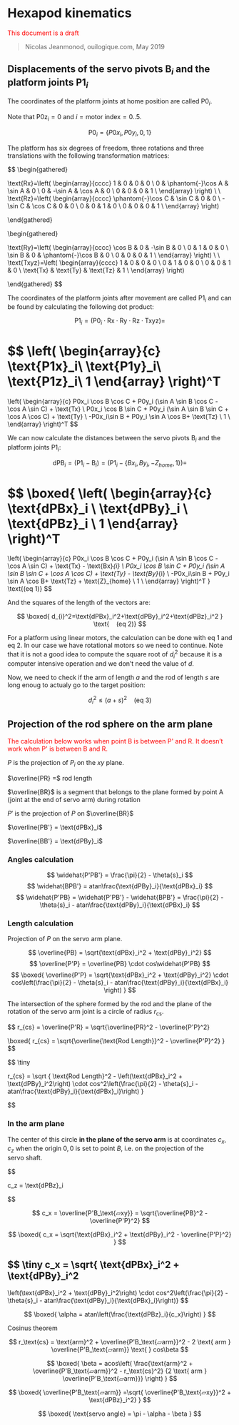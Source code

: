 <!--

---
title: Hexapod kinematics
author: Nicolas Jeanmonod
header-includes: |
    \usepackage{amsmath}
---

licensed under the GNU General Public License v3.0

-->

<!--

/**
 * S T E W A R T    P L A T F O R M    O N    E S P 3 2
 *
 * Copyright (C) 2019  Nicolas Jeanmonod, ouilogique.com
 *
 * This program is free software: you can redistribute it and/or modify
 * it under the terms of the GNU General Public License as published by
 * the Free Software Foundation, either version 3 of the License, or
 * (at your option) any later version.
 *
 * This program is distributed in the hope that it will be useful,
 * but WITHOUT ANY WARRANTY; without even the implied warranty of
 * MERCHANTABILITY or FITNESS FOR A PARTICULAR PURPOSE.  See the
 * GNU General Public License for more details.
 *
 * You should have received a copy of the GNU General Public License
 * along with this program.  If not, see <https://www.gnu.org/licenses/>.
 *
 */

-->

# Hexapod kinematics

<p style="color:red">This document is a draft</p>

> Nicolas Jeanmonod, ouilogique.com, May 2019


## Displacements of the servo pivots $\text{B}_{i}$ and the platform joints $\text{P1}_{i}$

The coordinates of the platform joints at home position are called $\text{P0}_{i}$.

Note that $\text{P0z}_{i}=0$ and $i=\text{motor index}=0..5$.

$$
\text{P0}_{i}=\{P0x_i,P0y_i,0,1\}
$$

The platform has six degrees of freedom, three rotations and three translations with the following transformation matrices:

$$
\begin{gathered}

\text{Rx}=\left(
\begin{array}{cccc}
 1 & 0 & 0 & 0 \\
 0 & \phantom{-}\cos A & \sin A & 0 \\
 0 & -\sin A & \cos A & 0 \\
 0 & 0 & 0 & 1 \\
\end{array}
\right)
\\
\\
\text{Rz}=\left(
\begin{array}{cccc}
 \phantom{-}\cos C & \sin C & 0 & 0 \\
 -\sin C & \cos C & 0 & 0 \\
 0 & 0 & 1 & 0 \\
 0 & 0 & 0 & 1 \\
\end{array}
\right)

\end{gathered}




\begin{gathered}

\text{Ry}=\left(
\begin{array}{cccc}
 \cos B & 0 & -\sin B & 0 \\
 0 & 1 & 0 & 0 \\
 \sin B & 0 & \phantom{-}\cos B & 0 \\
 0 & 0 & 0 & 1 \\
\end{array}
\right)
\\
\\
\text{Txyz}=\left(
\begin{array}{cccc}
 1 & 0 & 0 & 0 \\
 0 & 1 & 0 & 0 \\
 0 & 0 & 1 & 0 \\
 \text{Tx} & \text{Ty} & \text{Tz} & 1 \\
\end{array}
\right)

\end{gathered}
$$

The coordinates of the platform joints after movement are called $\text{P1}_{i}$ and can be found by calculating the following dot product:

$$
\text{P1}_{i}=\left(\text{P0}_{i}\cdot\text{Rx}\cdot\text{Ry}\cdot\text{Rz}\cdot\text{Txyz}\right) =
$$

$$
\left(
\begin{array}{c}
\text{P1x}_i\\
\text{P1y}_i\\
\text{P1z}_i\\
1
\end{array}
\right)^T
=

\left(
\begin{array}{c}
P0x_i \cos B \cos C + P0y_i (\sin A \sin B \cos C - \cos A \sin C) + \text{Tx} \\
P0x_i \cos B \sin C + P0y_i (\sin A \sin B \sin C + \cos A \cos C) + \text{Ty} \\
-P0x_i\sin B + P0y_i \sin A \cos B+ \text{Tz} \\
1 \\
\end{array}
\right)^T
$$

We can now calculate the distances between the servo pivots $\text{B}_{i}$ and the platform joints $\text{P1}_{i}$:

$$
\text{dPB}_{i} = \left(\text{P1}_{i} - \text{B}_{i}\right)= \left(\text{P1}_{i} - \{Bx_i,By_i,-Z_{home},1\}\right) =
$$

$$
\boxed{
\left(
\begin{array}{c}
\text{dPBx}_i \\
\text{dPBy}_i \\
\text{dPBz}_i \\
1
\end{array}
\right)^T
=
\left(
\begin{array}{c}
P0x_i \cos B \cos C + P0y_i (\sin A \sin B \cos C - \cos A \sin C) + \text{Tx} - \text{Bx}_{i} \\
P0x_i \cos B \sin C + P0y_i (\sin A \sin B \sin C + \cos A \cos C) + \text{Ty} - \text{By}_{i} \\
-P0x_i\sin B + P0y_i \sin A \cos B+ \text{Tz} + \text{Z}_{home} \\
1 \\
\end{array}
\right)^T
}
\text{(eq 1)}
$$


And the squares of the length of the vectors are:

$$
\boxed{
d_{i}^2=\text{dPBx}_i^2+\text{dPBy}_i^2+\text{dPBz}_i^2
}
\text{    (eq 2)}
$$

For a platform using linear motors, the calculation can be done with $\text{eq 1}$ and $\text{eq 2}$. In our case we have rotational motors so we need to continue. Note that it is not a good idea to compute the square root of $d_{i}^2$ because it is a computer intensive operation and we don’t need the value of $d$.

Now, we need to check if the arm of length $a$ and the rod of length $s$ are long enoug to actualy go to the target position:

$$
d_{i}^2 \leq(a + s)^2
\text{    (eq 3)}
$$


<div style="page-break-before:always;"></div>

## Projection of the rod sphere on the arm plane

<p style="color:red">The calculation below works when point B is between P' and R. It doesn’t work when P' is between B and R.</p>


$P$ is the projection of $P_i$ on the $xy$ plane.


$\overline{PR} =$ rod length

$\overline{BR}$ is a segment that belongs to the plane formed by point A (joint at the end of servo arm) during rotation

$P'$ is the projection of $P$ on $\overline{BR}$

$\overline{PB'} = \text{dPBx}_i$

$\overline{BB'} = \text{dPBy}_i$

### Angles calculation
$$
\widehat{P'PB'} = \frac{\pi}{2} - \theta{s}_i
$$
$$
\widehat{BPB'} = atan\frac{\text{dPBy}_i}{\text{dPBx}_i}
$$
$$
\widehat{P'PB} =
\widehat{P'PB'} - \widehat{BPB'} =
\frac{\pi}{2} - \theta{s}_i - atan\frac{\text{dPBy}_i}{\text{dPBx}_i}
$$

### Length calculation

Projection of $P$ on the servo arm plane.

$$
\overline{PB} = \sqrt{\text{dPBx}_i^2 + \text{dPBy}_i^2}
$$
$$
\overline{P'P} = \overline{PB} \cdot cos\widehat{P'PB}
$$
$$
\boxed{
\overline{P'P} =
\sqrt{\text{dPBx}_i^2 + \text{dPBy}_i^2}
\cdot
cos\left(\frac{\pi}{2} - \theta{s}_i - atan\frac{\text{dPBy}_i}{\text{dPBx}_i}
\right)
}
$$

The intersection of the sphere formed by the rod and the plane of the rotation of the servo arm joint is a circle of radius $r_\text{cs}$.

$$
r_{cs}
= \overline{P'R}
= \sqrt{\overline{PR}^2 - \overline{P'P}^2}

$$
$$
\boxed{
r_{cs}
= \sqrt{\overline{\text{Rod Length}}^2 - \overline{P'P}^2}
}
$$

<!--
=SQRT(rod_length^2 - (dPBx^2+dPBy^2) * (COS(theta_s - PI()/2 -ATAN(dPBy/dPBx)))^2)
-->
$$
\tiny

r_{cs} =
\sqrt
{
\text{Rod Length}^2 -
\left(\text{dPBx}_i^2 + \text{dPBy}_i^2\right) \cdot
cos^2\left(\frac{\pi}{2} - \theta{s}_i - atan\frac{\text{dPBy}_i}{\text{dPBx}_i}\right)
}

$$

### In the arm plane

The center of this circle **in the plane of the servo arm** is at coordinates $c_x, c_z$ when the origin $0,0$ is set to point $B$, i.e. on the projection of the servo shaft.

$$

c_z = \text{dPBz}_i

$$

$$
c_x
= \overline{P'B_\text{⏥xy}}
= \sqrt{\overline{PB}^2 - \overline{P'P}^2}
$$

$$
\boxed{
c_x
= \sqrt{\text{dPBx}_i^2 + \text{dPBy}_i^2 - \overline{P'P}^2}
}
$$

$$
\tiny
c_x =
\sqrt{
\text{dPBx}_i^2 + \text{dPBy}_i^2
-
\left(\text{dPBx}_i^2 + \text{dPBy}_i^2\right) \cdot
cos^2\left(\frac{\pi}{2} - \theta{s}_i - atan\frac{\text{dPBy}_i}{\text{dPBx}_i}\right)}
$$


$$
\boxed{
\alpha = atan\left(\frac{\text{dPBz}_i}{c_x}\right)
}
$$

Cosinus theorem

$$
r_\text{cs} = \text{arm}^2 + \overline{P'B_\text{⏥arm}}^2 - 2 \text{ arm } \overline{P'B_\text{⏥arm}} \text{ } cos\beta
$$



$$
\boxed{
\beta = acos\left(
\frac{\text{arm}^2 + \overline{P'B_\text{⏥arm}}^2 - r_\text{cs}^2}
{2 \text{ arm } \overline{P'B_\text{⏥arm}}}
\right)
}
$$

$$
\boxed{
\overline{P'B_\text{⏥arm}}
=\sqrt{ \overline{P'B_\text{⏥xy}}^2 + \text{dPBz}_i^2}
}
$$


$$
\boxed{
\text{servo angle} = \pi - \alpha - \beta
}
$$

